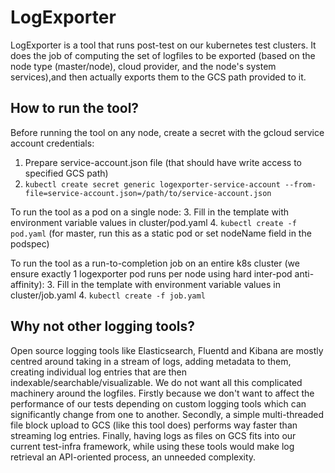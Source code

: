 # LogExporter

LogExporter is a tool that runs post-test on our kubernetes test clusters.
It does the job of computing the set of logfiles to be exported (based on the
node type (master/node), cloud provider, and the node's system services),and
then actually exports them to the GCS path provided to it.

## How to run the tool?

Before running the tool on any node, create a secret with the gcloud service account credentials:
1. Prepare service-account.json file (that should have write access to specified GCS path)
2. `kubectl create secret generic logexporter-service-account --from-file=service-account.json=/path/to/service-account.json`

To run the tool as a pod on a single node:
3. Fill in the template with environment variable values in cluster/pod.yaml
4. `kubectl create -f pod.yaml` (for master, run this as a static pod or set nodeName field in the podspec)

To run the tool as a run-to-completion job on an entire k8s cluster (we ensure exactly 1 logexporter pod runs per node using hard inter-pod anti-affinity):
3. Fill in the template with environment variable values in cluster/job.yaml
4. `kubectl create -f job.yaml`

## Why not other logging tools?

Open source logging tools like Elasticsearch, Fluentd and Kibana are mostly centred
around taking in a stream of logs, adding metadata to them, creating individual log
entries that are then indexable/searchable/visualizable. We do not want all this
complicated machinery around the logfiles. Firstly because we don't want to affect
the performance of our tests depending on custom logging tools which can significantly
change from one to another. Secondly, a simple multi-threaded file block upload to GCS
(like this tool does) performs way faster than streaming log entries. Finally, having
logs as files on GCS fits into our current test-infra framework, while using these
tools would make log retrieval an API-oriented process, an unneeded complexity.
